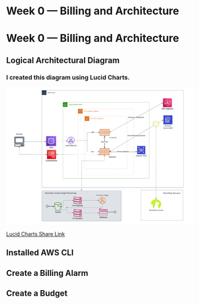 # Week 0 — Billing and Architecture

# Week 0 — Billing and Architecture

## Logical Architectural Diagram
### I created this diagram using Lucid Charts.
![Crudder Logical Diagram](assets/Crudder%20Logical%20Diagram.png)

[Lucid Charts Share Link](https://lucid.app/lucidchart/b53bacd3-70b6-4910-911b-6de123e50245/edit?viewport_loc=-326%2C620%2C2610%2C1254%2C0_0&invitationId=inv_f026d4f8-66bd-44ae-a666-a7307a01b9c8)

## Installed AWS CLI

## Create a Billing Alarm

## Create a Budget